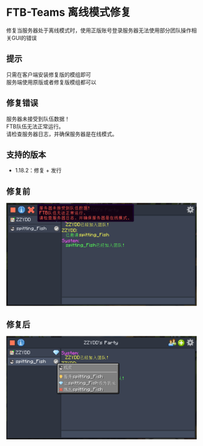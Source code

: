 # FTB-Teams  离线模式修复<br />
修复当服务器处于离线模式时，使用正版账号登录服务器无法使用部分团队操作相关GUI的错误<br />

## **提示**<br />
只需在客户端安装修复版的模组即可<br />
服务端使用原版或者修复版模组都可以<br />

## **修复错误**<br />
服务器未接受到队伍数据！<br />
FTB队伍无法正常运行。<br />
请检查服务器日志，并确保服务器是在线模式。<br />

## 支持的版本
- 1.18.2：修复 + 发行

## **修复前**
![cn_0.png](https://raw.githubusercontent.com/zzydd/FTB-Teams-OfflineFix/refs/heads/IMG/img/cn_0.png "cn_0.png")<br />

## **修复后**
![cn_1.png](https://raw.githubusercontent.com/zzydd/FTB-Teams-OfflineFix/refs/heads/IMG/img/cn_1.png "cn_1.png")<br />

